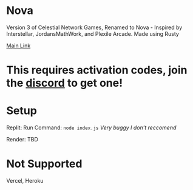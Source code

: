# Nova
Version 3 of Celestial Network Games, Renamed to Nova - Inspired by Interstellar, JordansMathWork, and Plexile Arcade. Made using Rusty

<a href="//nova-network.fr.to">Main Link</a>

# This requires activation codes, join the <a href="//discord.com/invite/wMEEHZVsU5">discord</a> to get one!

# Setup
Replit:
Run Command: ` node index.js `
*Very buggy I don't reccomend*

Render:
TBD


# Not Supported
Vercel, Heroku
